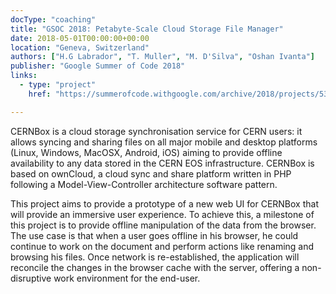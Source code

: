 ```yaml
---
docType: "coaching"
title: "GSOC 2018: Petabyte-Scale Cloud Storage File Manager"
date: 2018-05-01T00:00:00+00:00
location: "Geneva, Switzerland"
authors: ["H.G Labrador", "T. Muller", "M. D'Silva", "Oshan Ivanta"]
publisher: "Google Summer of Code 2018"
links:
  - type: "project"
    href: "https://summerofcode.withgoogle.com/archive/2018/projects/5334913901395968/"

---
```


CERNBox is a cloud storage synchronisation service for CERN users: it allows syncing and sharing files on all major mobile and desktop platforms (Linux, Windows, MacOSX, Android, iOS) aiming to provide offline availability to any data stored in the CERN EOS infrastructure. CERNBox is based on ownCloud, a cloud sync and share platform written in PHP following a Model-View-Controller architecture software pattern.

This project aims to provide a prototype of a new web UI for CERNBox that will provide an immersive user experience. To achieve this, a milestone of this project is to provide offline manipulation of the data from the browser. The use case is that when a user goes offline in his browser, he could continue to work on the document and perform actions like renaming and browsing his files. Once network is re-established, the application will reconcile the changes in the browser cache with the server, offering a non-disruptive work environment for the end-user.
